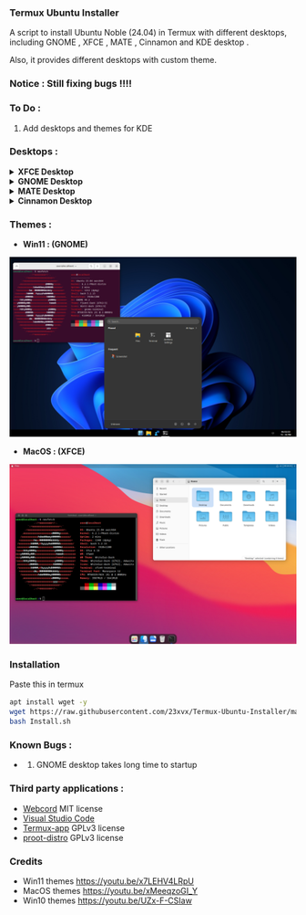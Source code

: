 ### Termux Ubuntu Installer

 <p>A script to install Ubuntu Noble (24.04) in Termux with different desktops,
 including GNOME , XFCE , MATE , Cinnamon and KDE desktop . </p>
 <p>Also, it provides different desktops with custom theme.</p>

### Notice : Still fixing bugs !!!!

### To Do : 
1) Add desktops and themes for KDE

### Desktops :

<details></br>
<summary><b>XFCE Desktop</b></summary>
<p align="center"><img src="./Images/xfce.png"></p>
</details>

<details></br>
<summary><b>GNOME Desktop</b></summary>
<p align="center"><img src="./Images/gnome.png"></p>
</details>

<details></br>
<summary><b>MATE Desktop</b></summary>
<p align="center"><img src="./Images/mate.png"></p>
</details>

<details></br>
<summary><b>Cinnamon Desktop</b></summary>
<p align="center"><img src="./Images/cinnamon.png"></p>
</details>

### Themes :

- <b>Win11 : (GNOME)</b>
<p align="center"><img src="./Images/win11.png"></p>

- <b>MacOS : (XFCE)</b>
<p align="center"><img src="./Images/macos.png"></p>


### Installation

<p> Paste this in termux </p>

```bash 
apt install wget -y 
wget https://raw.githubusercontent.com/23xvx/Termux-Ubuntu-Installer/main/Install.sh
bash Install.sh 
```

### Known Bugs :
- 1) GNOME desktop takes long time to startup

### Third party applications :
- [Webcord](https://github.com/SpacingBat3/WebCord) MIT license 
- [Visual Studio Code](https://code.visualstudio.com) 
- [Termux-app](https://github.com/termux/termux-app) GPLv3 license
- [proot-distro](https://github.com/termux/proot-distro) GPLv3 license

### Credits 
- Win11 themes https://youtu.be/x7LEHV4LRpU
- MacOS themes https://youtu.be/xMeeqzoGI_Y
- Win10 themes https://youtu.be/UZx-F-CSIaw